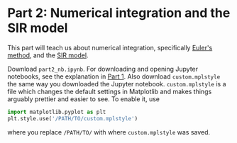 # Part 2: Numerical integration and the SIR model

This part will teach us about numerical integration, specifically [Euler's method](https://en.wikipedia.org/wiki/Euler_method), and the [SIR model](https://en.wikipedia.org/wiki/Compartmental_models_in_epidemiology#The_SIR_model_without_vital_dynamics).

Download `part2_nb.ipynb`.
For downloading and opening Jupyter notebooks, see the explanation in [Part 1](https://github.com/StatPhysBio/biophysics/blob/main/part1/README.md#downloading-a-jupyter-notebook).
Also download `custom.mplstyle` the same way you downloaded the Jupyter notebook.
`custom.mplstyle` is a file which changes the default settings in Matplotlib and makes things arguably prettier and easier to see.
To enable it, use

```python
import matplotlib.pyplot as plt
plt.style.use('/PATH/TO/custom.mplstyle')
```

where you replace `/PATH/TO/` with where `custom.mplstyle` was saved.